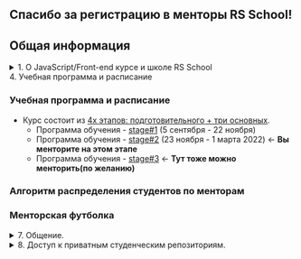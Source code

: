 
## Спасибо за регистрацию в менторы RS School!

## Общая информация
<details>
  <summary>1. О JavaScript/Front-end курсе и школе RS School</summary>

- Это бесплатный курс по JavaScript / Front-end, проводимый сообществом с 2013 года. В RS School может учиться каждый, независимо от возраста, профессии, места жительства.
- Лендинг курса https://rs.school/js/  
- Статистика текущего набора:
    - 5700 чел на старте. Начало курса было 5го сентября.
    - 2100 чел после 2х недель обучения
    - 920 чел после 2х месяцев обучения
- Документация по школе https://docs.rs.school/#/
</details>

  <summary>4. Учебная программа и расписание</summary>

### Учебная программа и расписание
- Курс состоит из [4х этапов: подготовительного + три основных](https://github.com/rolling-scopes-school/tasks/blob/master/roadmap.md). 
  - Программа обучения - [stage#1](https://github.com/rolling-scopes-school/tasks/tree/master/stage1) (5 сентября - 22 ноября)
  - Программа обучения - [stage#2](https://github.com/rolling-scopes-school/tasks/tree/master/stage2) (23 ноября - 1 марта 2022) <- **Вы менторите на этом этапе**
  - Программа обучения - [stage#3](https://github.com/rolling-scopes-school/tasks/tree/master/stage3) <- **Тут тоже можно менторить(по желанию)**
</details>

 ### Алгоритм распределения студентов по менторам
 ### Менторская футболка

<details>
  <summary>7. Общение. </summary>

### Общение
- [Чаты в которых общаются студенты. Discord и Telegram](https://docs.rs.school/#/rs-school-chats) 
- [Telegram для менторов](https://t.me/joinchat/HqpGRxNRANkGN2xx9bL8zQ) 
- Еженедельный митинг для менторов. Он проходит каждый вторник в 16:00 GMT+3 или 13:00 UTC. Продолжительность 30 минут. Участие по желанию. Митинг записывается, конспект митинга сбрасывается в telegram. [Ссылка для подключения](https://teams.microsoft.com/l/meetup-join/19%3ameeting_MDE0NDllOGEtZjVjZi00ZDc3LWJlNWMtNzIwZDRiODZiMzc3%40thread.v2/0?context=%7b%22Tid%22%3a%22b41b72d0-4e9f-4c26-8a69-f949f367c91d%22%2c%22Oid%22%3a%22bfb3a45e-ab50-4cee-a085-b5c4a9411d92%22%7d)
- Закрытая группа активистов и менторов в Discord. Тут обсуждаем учебный процесс, платформу и все что связано с обучением в RS School. Как получить доступ к группе указано ниже.

#### Получение роли ментора в Discord
1. Открыть - https://app.rs.school/profile
2. Авторизоваться через discord в блоке `Discord Integration`  
3. Добавить название вашего Github в Discord ник https://docs.rs.school/#/rs-school-chats?id=discord
4. Написать сообщение "я ментор" в канале - https://discord.gg/fBvpUURPVm
</details>

<details>
  <summary>8. Доступ к приватным студенческим репозиториям. </summary>
	


### TODO List. Сейчас вам необходимо:
  - Подтвердить вашу регистрацию на курс, если еще не подтверждали - https://app.rs.school/course/mentor/confirm?course=js-fe-2021Q3 Форму можно сабмитать несколько раз, сохраняется последний вариант.
  - Присоединиться к [telegram для менторов](https://t.me/joinchat/HqpGRxNRANkGN2xx9bL8zQ) 
  - Прочитать о процессе менторинга https://docs.rs.school/#/mentoring 
  - Добавить в свой колендарь еженедельный митинг для менторов. Он проходит каждый вторник в 16:00 GMT+3 или 13:00 UTC. Продолжительность 30 минут. Участие по желанию. Митинг записывается, конспект митинга сбрасывается в telegram. [Ссылка для подключения](https://teams.microsoft.com/l/meetup-join/19%3ameeting_MDE0NDllOGEtZjVjZi00ZDc3LWJlNWMtNzIwZDRiODZiMzc3%40thread.v2/0?context=%7b%22Tid%22%3a%22b41b72d0-4e9f-4c26-8a69-f949f367c91d%22%2c%22Oid%22%3a%22bfb3a45e-ab50-4cee-a085-b5c4a9411d92%22%7d)

### Первое собеседование ("Technical screening") со студентами
- Рандомное распределение студентой пройдет 30 ноября.
- Вам необходимо провести собеседования в период с 30 ноября по 14 декабря
- [Описание в отдельном документе](first-interview.md)

### Добор студентов после 30го ноября
  - Открываете https://app.rs.school/course/mentor/interview-students?course=js-fe-2021Q3
  - Нажимаете "Want To Interview"
  - Связываетесь со студентом сами (нотификаций они не получают). 
  - Если готовы брать студента без собеседования - сабмитаете пустую [фидбек форму](https://app.rs.school/course/mentor/interview-technical-screening?course=js-fe-2021Q3), в секции Resume выбирая "Yes, I do."

